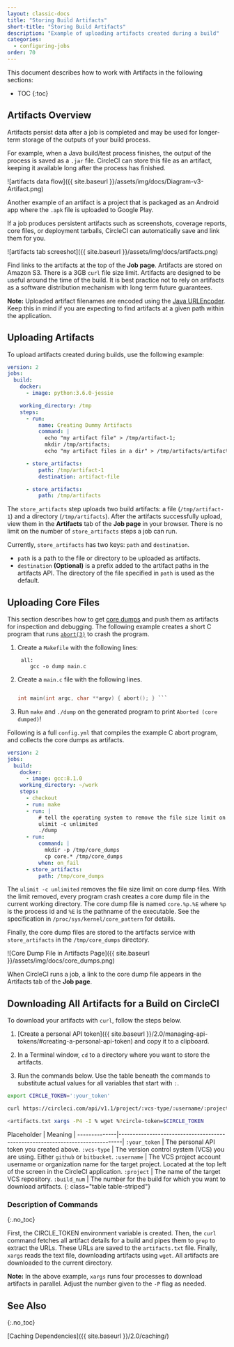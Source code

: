 ```yaml
---
layout: classic-docs
title: "Storing Build Artifacts"
short-title: "Storing Build Artifacts"
description: "Example of uploading artifacts created during a build"
categories:
  - configuring-jobs
order: 70
---
```

This document describes how to work with Artifacts in the following sections:

* TOC {:toc}

## Artifacts Overview

Artifacts persist data after a job is completed and may be used for longer-term storage of the outputs of your build process.

For example, when a Java build/test process finishes, the output of the process is saved as a `.jar` file. CircleCI can store this file as an artifact, keeping it available long after the process has finished.

![artifacts data flow]({{ site.baseurl }}/assets/img/docs/Diagram-v3-Artifact.png)

Another example of an artifact is a project that is packaged as an Android app where the `.apk` file is uploaded to Google Play.

If a job produces persistent artifacts such as screenshots, coverage reports, core files, or deployment tarballs, CircleCI can automatically save and link them for you.

![artifacts tab screeshot]({{ site.baseurl }}/assets/img/docs/artifacts.png)

Find links to the artifacts at the top of the **Job page**. Artifacts are stored on Amazon S3. There is a 3GB `curl` file size limit. Artifacts are designed to be useful around the time of the build. It is best practice not to rely on artifacts as a software distribution mechanism with long term future guarantees.

**Note:** Uploaded artifact filenames are encoded using the [Java URLEncoder](https://docs.oracle.com/javase/7/docs/api/java/net/URLEncoder.html). Keep this in mind if you are expecting to find artifacts at a given path within the application.

## Uploading Artifacts

To upload artifacts created during builds, use the following example:

```yaml
version: 2
jobs:
  build:
    docker:
      - image: python:3.6.0-jessie

    working_directory: /tmp
    steps:
      - run:
          name: Creating Dummy Artifacts
          command: |
            echo "my artifact file" > /tmp/artifact-1;
            mkdir /tmp/artifacts;
            echo "my artifact files in a dir" > /tmp/artifacts/artifact-2;

      - store_artifacts:
          path: /tmp/artifact-1
          destination: artifact-file

      - store_artifacts:
          path: /tmp/artifacts
```

The `store_artifacts` step uploads two build artifacts: a file (`/tmp/artifact-1`) and a directory (`/tmp/artifacts`). After the artifacts successfully upload, view them in the **Artifacts** tab of the **Job page** in your browser. There is no limit on the number of `store_artifacts` steps a job can run.

Currently, `store_artifacts` has two keys: `path` and `destination`.

* `path` is a path to the file or directory to be uploaded as artifacts.
* `destination` **(Optional)** is a prefix added to the artifact paths in the artifacts API. The directory of the file specified in `path` is used as the default.

## Uploading Core Files

This section describes how to get [core dumps](http://man7.org/linux/man-pages/man5/core.5.html) and push them as artifacts for inspection and debugging. The following example creates a short C program that runs [`abort(3)`](http://man7.org/linux/man-pages/man3/abort.3.html) to crash the program.

1. Create a `Makefile` with the following lines:
    
        all:
           gcc -o dump main.c

2. Create a `main.c` file with the following lines.
    
    ```C #include <stdlib.h>
    
    int main(int argc, char **argv) { abort(); } ```

3. Run `make` and `./dump` on the generated program to print `Aborted (core dumped)`!

Following is a full `config.yml` that compiles the example C abort program, and collects the core dumps as artifacts.

```yaml
version: 2
jobs:
  build:
    docker:
      - image: gcc:8.1.0
    working_directory: ~/work
    steps:
      - checkout
      - run: make
      - run: |
          # tell the operating system to remove the file size limit on core dump files 
          ulimit -c unlimited
          ./dump
      - run:
          command: |
            mkdir -p /tmp/core_dumps
            cp core.* /tmp/core_dumps
          when: on_fail
      - store_artifacts:
          path: /tmp/core_dumps
```

The `ulimit -c unlimited` removes the file size limit on core dump files. With the limit removed, every program crash creates a core dump file in the current working directory. The core dump file is named `core.%p.%E` where `%p` is the process id and `%E` is the pathname of the executable. See the specification in `/proc/sys/kernel/core_pattern` for details.

Finally, the core dump files are stored to the artifacts service with `store_artifacts` in the `/tmp/core_dumps` directory.

![Core Dump File in Artifacts Page]({{ site.baseurl }}/assets/img/docs/core_dumps.png)

When CircleCI runs a job, a link to the core dump file appears in the Artifacts tab of the **Job page**.

## Downloading All Artifacts for a Build on CircleCI

To download your artifacts with `curl`, follow the steps below.

1. [Create a personal API token]({{ site.baseurl }}/2.0/managing-api-tokens/#creating-a-personal-api-token) and copy it to a clipboard.

2. In a Terminal window, `cd` to a directory where you want to store the artifacts.

3. Run the commands below. Use the table beneath the commands to substitute actual values for all variables that start with `:`.

```bash
export CIRCLE_TOKEN=':your_token'

curl https://circleci.com/api/v1.1/project/:vcs-type/:username/:project/:build_num/artifacts?circle-token=$CIRCLE_TOKEN | grep -o 'https://[^"]*' > artifacts.txt

<artifacts.txt xargs -P4 -I % wget %?circle-token=$CIRCLE_TOKEN
```

Placeholder | Meaning | \---\---\---\-----|\---\---\---\---\---\---\---\---\---\---\---\---\---\---\---\---\---\---\---\---\---\---\---\---\---\----| `:your_token` | The personal API token you created above. `:vcs-type` | The version control system (VCS) you are using. Either `github` or `bitbucket`. `:username` | The VCS project account username or organization name for the target project. Located at the top left of the screen in the CircleCI application. `:project` | The name of the target VCS repository. `:build_num` | The number for the build for which you want to download artifacts. {: class="table table-striped"}

### Description of Commands

{:.no_toc}

First, the CIRCLE_TOKEN environment variable is created. Then, the `curl` command fetches all artifact details for a build and pipes them to `grep` to extract the URLs. These URLs are saved to the `artifacts.txt` file. Finally, `xargs` reads the text file, downloading artifacts using `wget`. All artifacts are downloaded to the current directory.

**Note:** In the above example, `xargs` runs four processes to download artifacts in parallel. Adjust the number given to the `-P` flag as needed.

## See Also

{:.no_toc}

[Caching Dependencies]({{ site.baseurl }}/2.0/caching/)
